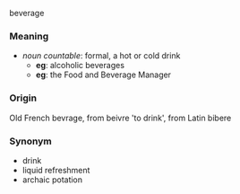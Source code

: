 beverage

### Meaning
+ _noun countable_: formal, a hot or cold drink
    + __eg__: alcoholic beverages
    + __eg__: the Food and Beverage Manager

### Origin

Old French bevrage, from beivre 'to drink', from Latin bibere

### Synonym

+ drink
+ liquid refreshment
+ archaic potation



